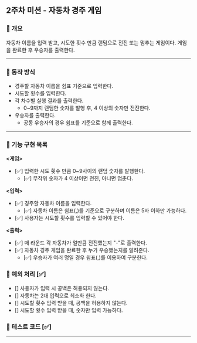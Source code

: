## 2주차 미션 - 자동차 경주 게임

### 📌 개요
자동차 이름을 입력 받고, 시도한 횟수 만큼 랜덤으로 전진 또는 멈추는 게임이다.
게임을 완료한 후 우승자를 출력한다.

- - -

### 📌 동작 방식
- 경주할 자동차 이름을 쉼표 기준으로 입력한다.
- 시도할 횟수를 입력한다.
- 각 차수별 실행 결과를 출력한다.
  - 0~9까지 랜덤한 숫자를 발행 후, 4 이상의 숫자만 전진한다.
- 우승자를 출력한다.
  - 공동 우승자의 경우 쉼표를 기준으로 함께 출력한다.

- - -

### 📌 기능 구현 목록

**<게임>**
- [✅] 입력한 시도 횟수 만큼 0~9사이의 랜덤 숫자를 발행한다.
  - [✅] 무작위 숫자가 4 이상이면 전진, 아니면 멈춘다.

**<입력>**
- [✅] 경주할 자동차 이름을 입력한다.
  - [✅] 자동차 이름은 쉼표(,)를 기준으로 구분하며 이름은 5자 이하만 가능하다.
- [✅] 사용자는 시도할 횟수를 입력할 수 있어야 한다.

**<출력>**
- [✅] 매 라운드 각 자동차가 얼만큼 전진했는지 "-"로 출력한다.
- [✅] 자동차 경주 게임을 완료한 후 누가 우승했는지를 알려준다.
  - [✅] 우승자가 여러 명일 경우 쉼표(,)를 이용하여 구분한다.

### 📌 예외 처리  [✅]
- [] 사용자가 입력 시 공백은 허용되지 않는다.
- [] 자동차는 2대 입력으로 최소화 한다.
- [] 시도할 횟수 입력 받을 때, 공백을 허용하지 않는다.
- [] 시도할 횟수 입력 받을 때, 숫자만 입력 가능하다.

### 📌 테스트 코드 [✅]

- - -